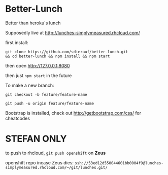 Better-Lunch
============

Better than heroku's lunch

Supposedly live at http://lunches-simplymeasured.rhcloud.com/

first install:

```
git clone https://github.com/sdierauf/better-lunch.git 
&& cd better-lunch && npm install && npm start
```

then open http://127.0.0.1:8080

then just `npm start` in the future


To make a new branch:

`git checkout -b feature/feature-name`

`git push -u origin feature/feature-name`

Bootstrap is installed, check out http://getbootstrap.com/css/ for cheatcodes





# STEFAN ONLY
to push to rhcloud, `git push openshift` on **Zeus**

openshift repo incase Zeus dies: `ssh://53ed12d550044601bb0004f9@lunches-simplymeasured.rhcloud.com/~/git/lunches.git/`
